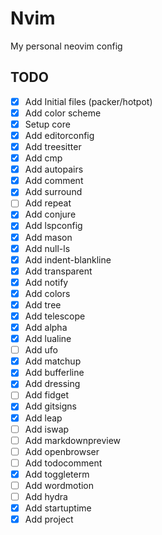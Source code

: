 # Nvim

My personal neovim config

## TODO

- [x] Add Initial files (packer/hotpot)
- [x] Add color scheme
- [x] Setup core
- [x] Add editorconfig
- [x] Add treesitter
- [x] Add cmp
- [x] Add autopairs
- [x] Add comment
- [x] Add surround
- [ ] Add repeat
- [x] Add conjure
- [x] Add lspconfig
- [x] Add mason
- [x] Add null-ls
- [x] Add indent-blankline
- [x] Add transparent
- [x] Add notify
- [x] Add colors
- [x] Add tree
- [x] Add telescope
- [x] Add alpha
- [x] Add lualine
- [ ] Add ufo
- [x] Add matchup
- [x] Add bufferline
- [x] Add dressing
- [ ] Add fidget
- [x] Add gitsigns
- [x] Add leap
- [ ] Add iswap
- [ ] Add markdownpreview
- [ ] Add openbrowser
- [ ] Add todocomment
- [x] Add toggleterm
- [ ] Add wordmotion
- [ ] Add hydra
- [x] Add startuptime
- [x] Add project
